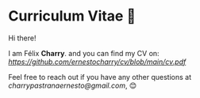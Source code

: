 # Curriculum Vitae 🚀

Hi there! 

I am Félix **Charry**. and you can find my CV on: 
_https://github.com/ernestocharry/cv/blob/main/cv.pdf_

Feel free to reach out if you have any other questions at _charrypastranaernesto@gmail.com_, 😊